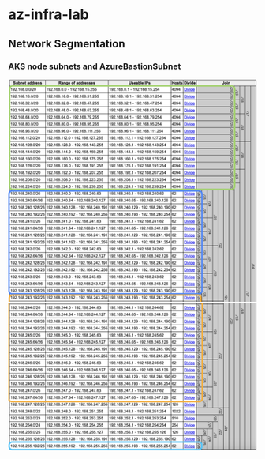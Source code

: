 # az-infra-lab

## Network Segmentation

### AKS node subnets and AzureBastionSubnet

<p align="center">
  <img src="./images/new_network_segmentation_1.png" style="width:700px"/>
  <img src="./images/new_network_segmentation_2.png" style="width:700px"/>
</p>
